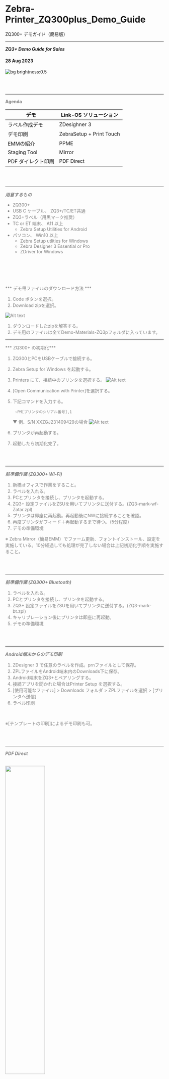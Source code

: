 # Zebra-Printer_ZQ300plus_Demo_Guide
 ZQ300+ デモガイド（簡易版）


---

<!-- paginate: true
_color: white
-->

***ZQ3+ Demo Guide for Sales***

#### 28 Aug 2023

![bg brightness:0.5](image-ZQ310.jpg)


</br></br>

---

<span style="font-size: 100%; color: grey;">

**Agenda**
</br>

| デモ | Link-OS ソリューション|
|-|-|
| ラベル作成デモ | ZDesighner 3
| デモ印刷      | ZebraSetup + Print Touch
| EMMの紹介   | PPME
| Staging Tool  | Mirror
| PDF ダイレクト印刷  | PDF Direct

</span>

</br></br>

---

<span style="font-size: 100%; color: grey;">

***用意するもの***

- ZQ300+ 
- USB C ケーブル、 ZQ3+/TC/ET共通
- ZQ3+ラベル（用黒マーク推奨）
- TC or ET 端末、 A11 以上
  - Zebra Setup Utilities for Android
- パソコン、 Win10 以上
  - Zebra Setup utlities for Windows
  - Zebra Designer 3 Essential or Pro
  - ZDriver for Windows

</span>

</br></br>
---
<span style="font-size: 100%; color: grey;">

*** デモ甩ファイルのダウンロード方法 ***

1. Code ボタンを選択。
1. Download zipを選択。

  ![Alt text](image-8.png)
1. ダウンロードしたzipを解答する。
1. デモ用のファイルは全てDemo-Materials-ZQ3pフォルダに入っています。


---
<span style="font-size: 100%; color: grey;">

*** ZQ300+ の初期化***

1. ZQ300とPCをUSBケーブルで接続する。
1. Zebra Setup for Windows を起動する。
1. Printers にて、接続中のプリンタを選択する。
  ![Alt text](image-6.png)

1. [Open Communication with Printer]を選択する。
1. 下記コマンドを入力する。  

        ~PM[プリンタのシリアル番号],1

    ▼ 例、S/N XXZGJ231409429の場合
  ![Alt text](image-5.png)

1. プリンタが再起動する。
1. 起動したら初期化完了。

</span>


</br></br>

---


<span style="font-size: 100%; color: grey;">

***前準備作業 (ZQ300+ Wi-Fi)***

1. 新橋オフィスで作業をすること。
2. ラベルを入れる。
3. PCとプリンタを接続し、プリンタを起動する。
4. ZQ3+ 設定ファイルをZSUを用いてプリンタに送付する。(ZQ3-mark-wf-Zatar.zpl)
5. プリンタは即座に再起動。再起動後にNWに接続することを確認。
6. 再度プリンタがフィード＋再起動するまで待つ。（5分程度）
7. デモの準備環境

※ Zebra Mirror（簡易EMM）でファーム更新、フォントインストール、設定を実施している。10分経過しても処理が完了しない場合は上記初期化手順を実施すること。

</span>

</br></br>

---

<span style="font-size: 100%; color: grey;">

***前準備作業 (ZQ300+ Bluetooth)***

1. ラベルを入れる。
2. PCとプリンタを接続し、プリンタを起動する。
3. ZQ3+ 設定ファイルをZSUを用いてプリンタに送付する。(ZQ3-mark-bt.zpl)
4. キャリブレーション後にプリンタは即座に再起動。
5. デモの準備環境

</span>

</br></br>

---

<span style="font-size: 100%; color: grey;">

***Android端末からのデモ印刷***

1. ZDesigner 3 で任意のラベルを作成。prnファイルとして保存。
2. ZPLファイルをAndroid端末内のDownloads下に保存。
4. Android端末をZQ3+とペアリングする。
5. 接続アプリを聞かれた場合はPrinter Setup を選択する。
6. [使用可能なファイル] > Downloads フォルダ > ZPLファイルを選択 > [プリンタへ送信]
7. ラベル印刷

</br>

※[テンプレートの印刷]によるデモ印刷も可。

</span>

</br></br>

---

<span style="font-size: 100%; color: grey;">  

***PDF Direct***

</br>

<img src="image-3.png" width="50%">


1. 印刷用PDFファイルをAndroid端末内のDownloads下に保存。
2. Android端末上でZebra Setup Utilites を起動
3. [デバイス言語] >[デバイス言語を設定] > [PDF] > [適用]
4. プリンタが再起動する。
5. [使用可能なファイル] > Downloads フォルダ > PDFファイルを選択 > [プリンタへ送信]
6. ラベル印刷

※PDF Directが未Activationの場合は下記を参考にActivate。

[PDF Direct Activation](https://supportcommunity.zebra.com/s/article/PDF-Direct-Activation?language=en_US)

</span>

</br></br>

---

<span style="font-size: 100%; color: grey;">

***Printer MDM /PPME のデモ(ZQ300+ Wi-Fi)***

1. PPME へ接続する。
    <https://demo-zebra.link-os.com/linkos/>  
    User name: demo　/  Password: Password1&  

2. PPME上にプリンタは登録済みなので、エラー通知、Tagグループ化、遠隔操作などのデモをする。  
   ![bg 100% right:40%](image-4.png)

PPME Demo Guide  
<https://techdocs.zebra.com/link-os/latest/demos/ppme/>

</span>

</br></br>

---

<span style="font-size: 100%; color: grey;">

***参考資料***

ZebraDesigner3 Essential_紹介資料_20210915.pptx
ZebraDesigner3 Professional_紹介資料_20220520.pptx
Print-DNA_PPME_v20230308.pptx
ZQ2-3-6 Plusまとめ紹介資料 - 20221026.pptx
Print-DNA_PDF Direct_紹介_ハンズオン_20221114.pptx
[PDF Direct Activation](https://supportcommunity.zebra.com/s/article/PDF-Direct-Activation?language=en_US)

</span>

</br></br>

---

<span style="font-size: 100%; color: grey;">
<!-- paginate: true
_color: white
-->

### Enjoy your Demo!!

![bg brightness:0.5](image-ZQ310.jpg)
